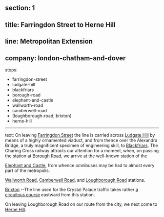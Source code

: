 ﻿section: 1
----
title: Farringdon Street to Herne Hill
----
line: Metropolitan Extension
----
company: london-chatham-and-dover
----
stops:
- farringdon-street
- ludgate-hill
- blackfriars
- borough-road
- elephant-and-castle
- wallworth-road
- camberwell-road
- [loughborough-road, brixton]
- herne-hill
----
text: On leaving [Farringdon Street](/stations/farringdon-street) the line is carried across [Ludgate Hill](/stations/ludgate-hill) by means of a highly ornamented viaduct, and from thence over the Alexandra Bridge, a truly magnificent specimen of engineering skill, to [Blackfriars](/stations/blackfriars). The Charing Cross railway attracts our attention for a moment, when, on passing the station at [Borough Road](/stations/borough-road), we arrive at the well-known station of the

[Elephant and Castle](/stations/elephant-and-castle), from whence omnibuses may be had to almost every part of the metropolis.

[Wallworth Road](/stations/wallworth-road), [Camberwell Road](/stations/camberwell-road), and [Loughborough Road](/stations/loughborough-road) stations.

[Brixton](/stations/brixton).--The line used for the Crystal Palace traffic takes rather [a circuitous course](/routes/brixton-to-crystal-palace) eastward from this station.

On leaving Loughborough Road on our route from the city, we next come to [Herne Hill](/stations/herne-hill).
